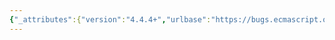```yaml
---
{"_attributes":{"version":"4.4.4+","urlbase":"https://bugs.ecmascript.org/","maintainer":"dherman@mozilla.com"},"bug":{"bug_id":3087,"creation_ts":"2014-07-29 08:56:00 -0700","short_desc":"\"Promise\" is missing in the list of Constructor Properties of the Global Object (Section 18.3)","delta_ts":"2014-08-25 08:29:32 -0700","product":"Draft for 6th Edition","component":"technical issue","version":"Rev 26: July 18, 2014 Draft","rep_platform":"All","op_sys":"All","bug_status":"RESOLVED","resolution":"FIXED","priority":"Normal","bug_severity":"normal","everconfirmed":true,"reporter":{"uid":"claude.pache","name":"Claude Pache"},"assigned_to":{"uid":"allen","name":"Allen Wirfs-Brock"},"long_desc":[{"commentid":9639,"comment_count":0,"who":{"uid":"claude.pache","name":"Claude Pache"},"bug_when":"2014-07-29 08:56:37 -0700","thetext":"Section 18.3 Constructor Properties of the Global Object\nAt least one constructor property is not listed in this section, namely \"Promise\"."},{"commentid":9689,"comment_count":1,"who":{"uid":"allen","name":"Allen Wirfs-Brock"},"bug_when":"2014-08-06 14:57:33 -0700","thetext":"fixed in rev27 editor's draft"},{"commentid":9972,"comment_count":2,"who":{"uid":"allen","name":"Allen Wirfs-Brock"},"bug_when":"2014-08-25 08:29:32 -0700","thetext":"fixed in rev27 draft"}]}}
---
```

